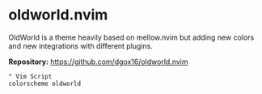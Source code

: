 # oldworld.nvim

OldWorld is a theme heavily based on mellow.nvim but adding new colors and new integrations with different plugins.

**Repository:** <https://github.com/dgox16/oldworld.nvim>

```vim
" Vim Script
colorscheme oldworld
```

<!-- vim: set ft=markdown: -->